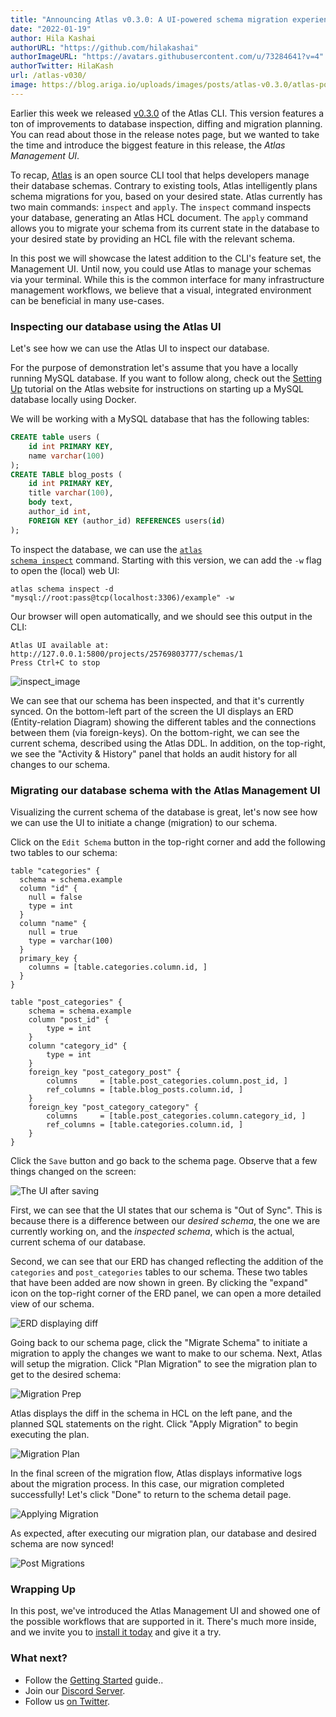 ```yaml
---
title: "Announcing Atlas v0.3.0: A UI-powered schema migration experience"
date: "2022-01-19"
author: Hila Kashai
authorURL: "https://github.com/hilakashai"
authorImageURL: "https://avatars.githubusercontent.com/u/73284641?v=4"
authorTwitter: HilaKash
url: /atlas-v030/
image: https://blog.ariga.io/uploads/images/posts/atlas-v0.3.0/atlas-post-save.png
---
```


Earlier this week we released [v0.3.0](https://github.com/ariga/atlas/releases/tag/v0.3.0) of the
Atlas CLI. This version features a ton of improvements to database inspection, diffing and migration planning.
You can read about those in the release notes page, but we wanted to take the time and introduce
the biggest feature in this release, the _Atlas Management UI_.

To recap, [Atlas](https://atlasgo.io/) is an open source CLI tool that helps developers manage their database schemas.
Contrary to existing tools, Atlas intelligently plans schema migrations for you, based on your desired state.
Atlas currently has two main commands: `inspect` and `apply`. The `inspect` command inspects your database, generating an Atlas HCL document.
The `apply` command allows you to migrate your schema from its current state in the database to your desired state by providing an HCL file with the relevant schema.

In this post we will showcase the latest addition to the CLI's feature set, the Management UI. Until now,
you could use Atlas to manage your schemas via your terminal. While this is the common interface for
many infrastructure management workflows, we believe that a visual, integrated environment can be
beneficial in many use-cases.

### Inspecting our database using the Atlas UI

Let's see how we can use the Atlas UI to inspect our database.  

For the purpose of demonstration let's assume that you have a locally running MySQL database. 
If you want to follow along, check out the [Setting Up](https://atlasgo.io/cli/getting-started/setting-up) 
tutorial on the Atlas website for instructions on starting up a MySQL database locally using Docker.

We will be working with a MySQL database that has the following tables:

```sql
CREATE table users (
    id int PRIMARY KEY,
    name varchar(100)
);
CREATE TABLE blog_posts (
    id int PRIMARY KEY,
    title varchar(100),
    body text,
    author_id int,
    FOREIGN KEY (author_id) REFERENCES users(id)
);
```

To inspect the database, we can use the <code>[atlas schema inspect](https://atlasgo.io/cli/reference#atlas-schema-inspect)</code>
command. Starting with this version, we can add the `-w` flag to open the (local) web UI: 

```text
atlas schema inspect -d "mysql://root:pass@tcp(localhost:3306)/example" -w
```

Our browser will open automatically, and we should see this output in the CLI:
```text
Atlas UI available at: http://127.0.0.1:5800/projects/25769803777/schemas/1
Press Ctrl+C to stop
```

![inspect_image](https://blog.ariga.io/uploads/images/posts/atlas-v0.3.0/atlas-post-ui.png)

We can see that our schema has been inspected, and that it's currently synced. On the bottom-left
part of the screen the UI displays an ERD (Entity-relation Diagram) showing the different tables
and the connections between them (via foreign-keys). On the bottom-right, we can see the current
schema, described using the Atlas DDL.  In addition, on the top-right, we see the "Activity & History"
panel that holds an audit history for all changes to our schema. 


### Migrating our database schema with the Atlas Management UI

Visualizing the current schema of the database is great, let's now see how we can use the UI
to initiate a change (migration) to our schema. 

Click on the `Edit Schema` button in the top-right corner and add the following two tables to our schema:

```hcl
table "categories" {
  schema = schema.example
  column "id" {
    null = false
    type = int
  }
  column "name" {
    null = true
    type = varchar(100)
  }
  primary_key {
    columns = [table.categories.column.id, ]
  }
}

table "post_categories" {
    schema = schema.example
    column "post_id" {
        type = int
    }
    column "category_id" {
        type = int
    }
    foreign_key "post_category_post" {
        columns     = [table.post_categories.column.post_id, ]
        ref_columns = [table.blog_posts.column.id, ]
    }
    foreign_key "post_category_category" {
        columns     = [table.post_categories.column.category_id, ]
        ref_columns = [table.categories.column.id, ]
    }
}
```

Click the `Save` button and go back to the schema page. Observe that a few things changed on the screen:

![The UI after saving](https://blog.ariga.io/uploads/images/posts/atlas-v0.3.0/atlas-post-save.png)

First, we can see that the UI states that our schema is "Out of Sync". This is because there is a difference
between our *desired schema*, the one we are currently working on, and the *inspected schema*, which 
is the actual, current schema of our database.

Second, we can  see that our ERD has changed reflecting the addition of the `categories` and `post_categories`
tables to our schema. These two tables that have been added are now shown in green. By clicking the "expand"
icon on the top-right corner of the ERD panel, we can open a more detailed view of our schema.

![ERD displaying diff](https://blog.ariga.io/uploads/images/posts/atlas-v0.3.0/atlas-post-erd.png)

Going back to our schema page, click the "Migrate Schema" to initiate a migration to apply the changes
we want to make to our schema. Next, Atlas will setup the migration. Click "Plan Migration" to see the migration
plan to get to the desired schema:

![Migration Prep](https://blog.ariga.io/uploads/images/posts/atlas-v0.3.0/atlas-migration-prep.png)

Atlas displays the diff in the schema in HCL on the left pane, and the planned SQL statements on the right.
Click "Apply Migration" to begin executing the plan.

![Migration Plan](https://blog.ariga.io/uploads/images/posts/atlas-v0.3.0/atlas-migration-plan.png)

In the final screen of the migration flow, Atlas displays informative logs about the migration process.
In this case, our migration completed successfully! Let's click "Done" to return to the schema detail
page. 

![Applying Migration](https://blog.ariga.io/uploads/images/posts/atlas-v0.3.0/atlas-migration-apply.png)

As expected, after executing our migration plan, our database and desired schema are now synced! 

![Post Migrations](https://blog.ariga.io/uploads/images/posts/atlas-v0.3.0/atlas-migration-post.png)

### Wrapping Up

In this post, we've introduced the Atlas Management UI and showed one of the possible workflows
that are supported in it. There's much more inside, and we invite you to [install it today](https://atlasgo.io/cli/getting-started/setting-up)
and give it a try.

### What next? 
* Follow the [Getting Started](https://atlasgo.io/cli/getting-started/setting-up) guide..
* Join our [Discord Server](https://discord.gg/zZ6sWVg6NT).
* Follow us [on Twitter](https://twitter.com/ariga_io). 
